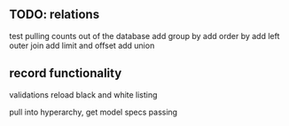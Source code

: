 TODO:
relations
----------
test pulling counts out of the database
add group by
add order by
add left outer join
add limit and offset
add union

record functionality
--------------------
validations
reload
black and white listing


pull into hyperarchy, get model specs passing